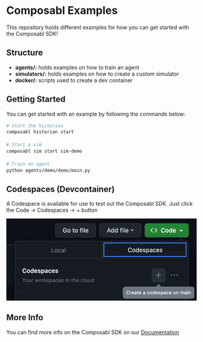 # Composabl Examples

This repository holds different examples for how you can get started with the Composabl SDK!

## Structure

- **agents/:** holds examples on how to train an agent
- **simulators/:** holds examples on how to create a custom simulator
- **docker/:** scripts used to create a dev container

## Getting Started

You can get started with an example by following the commands below:

```bash
# Start the historian
composabl historian start

# Start a sim
composabl sim start sim-demo

# Train an agent
python agents/demo/demo/main.py
```

## Codespaces (Devcontainer)

A Codespace is available for use to test out the Composabl SDK. Just click the Code -> Codespaces -> + button

![](./images/demo-codespace.png)

## More Info

You can find more info on the Composabl SDK on our [Documentation](https://docs.composabl.io)
